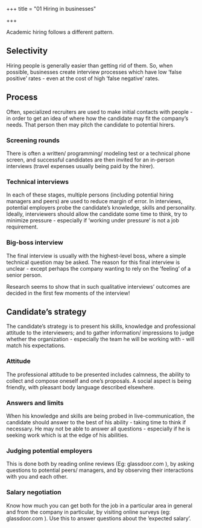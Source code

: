 +++
title = "01 Hiring in businesses"

+++

Academic hiring follows a different pattern.

## Selectivity

Hiring people is generally easier than getting rid of them. So, when possible, businesses create interview processes which have low ’false positive’ rates - even at the cost of high ’false negative’ rates.

## Process

Often, specialized recruiters are used to make initial contacts with people - in order to get an idea of where how the candidate may fit the company’s needs. That person then may pitch the candidate to potential hirers.

### Screening rounds

There is often a written/ programming/ modeling test or a technical phone screen, and successful candidates are then invited for an in-person interviews (travel expenses usually being paid by the hirer).

### Technical interviews

In each of these stages, multiple persons (including potential hiring managers and peers) are used to reduce margin of error. In interviews, potential employers probe the candidate’s knowledge, skills and personality. Ideally, interviewers should allow the candidate some time to think, try to minimize pressure - especially if ’working under pressure’ is not a job requirement.

### Big-boss interview

The final interview is usually with the highest-level boss, where a simple technical question may be asked. The reason for this final interview is unclear - except perhaps the company wanting to rely on the ’feeling’ of a senior person.

Research seems to show that in such qualitative interviews’ outcomes are decided in the first few moments of the interview!

## Candidate’s strategy

The candidate’s strategy is to present his skills, knowledge and professional attitude to the interviewers; and to gather information/ impressions to judge whether the organization - especially the team he will be working with - will match his expectations.

### Attitude

The professional attitude to be presented includes calmness, the ability to collect and compose oneself and one’s proposals. A social aspect is being friendly, with pleasant body language described elsewhere.

### Answers and limits

When his knowledge and skills are being probed in live-communication, the candidate should answer to the best of his ability - taking time to think if necessary. He may not be able to answer all questions - especially if he is seeking work which is at the edge of his abilities.

### Judging potential employers

This is done both by reading online reviews (Eg: glassdoor.com ), by asking questions to potential peers/ managers, and by observing their interactions with you and each other.

### Salary negotiation

Know how much you can get both for the job in a particular area in general and from the company in particular, by visiting online surveys (eg: glassdoor.com ). Use this to answer questions about the ’expected salary’.
